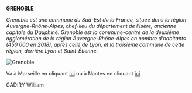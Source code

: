 **GRENOBLE**

*Grenoble est une commune du Sud-Est de la France, située dans la région Auvergne-Rhône-Alpes, chef-lieu du département de l'Isère, ancienne capitale du Dauphiné. Grenoble est la commune-centre de la deuxième agglomération de la région Auvergne-Rhône-Alpes en nombre d'habitants (450 000 en 2018), après celle de Lyon, et la troisième commune de cette région, derrière Lyon et Saint-Étienne.*

![Grenoble](https://www.univ-grenoble-alpes.fr/medias/photo/grenoble-05_1592992999122-jpg?ID_FICHE=173096)

Va à Marseille en cliquant [ici](/Marseille.md) ou à Nantes en cliquant [ici](/Nantes.md)

CADIRY William
